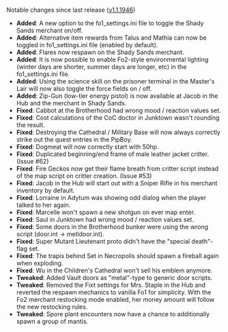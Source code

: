 Notable changes since last release ([v1.1.1946](https://github.com/rotators/Fo1in2/releases/tag/v1.1.1946))
- **Added**: A new option to the fo1_settings.ini file to toggle the Shady Sands merchant on/off.
- **Added**: Alternative item rewards from Talus and Mathia can now be toggled in fo1_settings.ini file (enabled by default).
- **Added**: Flares now respawn on the Shady Sands merchant.
- **Added**: It is now possible to enable Fo2-style environmental lighting (winter days are shorter, summer days are longer, etc) in the fo1_settings.ini file.
- **Added**: Using the science skill on the prisoner terminal in the Master's Lair will now also toggle the force fields on / off.
- **Added**: Zip-Gun (low-tier energy pistol) is now available at Jacob in the Hub and the merchant in Shady Sands.
- **Fixed**: Cabbot at the Brotherhood had wrong mood / reaction values set.
- **Fixed**: Cost calculations of the CoC doctor in Junktown wasn't rounding the result.
- **Fixed**: Destroying the Cathedral / Military Base will now always correctly strike out the quest entries in the PipBoy.
- **Fixed**: Dogmeat will now correctly start with 50hp.
- **Fixed**: Duplicated beginning/end frame of male leather jacket critter. (Issue #62)
- **Fixed**: Fire Geckos now get their flame breath from critter script instead of the map script on critter creation. (Issue #53) 
- **Fixed**: Jacob in the Hub will start out with a Sniper Rifle in his merchant inventory by default. 
- **Fixed**: Lorraine in Adytum was showing odd dialog when the player talked to her again. 
- **Fixed**: Marcelle won't spawn a new shotgun on ever map enter.
- **Fixed**: Saul in Junktown had wrong mood / reaction values set.
- **Fixed**: Some doors in the Brotherhood bunker were using the wrong script (door.int -> metldoor.int).
- **Fixed**: Super Mutant Lieutenant proto didn't have the "special death"-flag set.
- **Fixed**: The trapis behind Set in Necropolis should spawn a fireball again when exploding.
- **Fixed**: Wu in the Children's Cathedral won't sell his emblem anymore.
- **Tweaked**: Added Vault doors as "metal"-type to generic door scripts.
- **Tweaked**: Removed the Fixt settings for Mrs. Staple in the Hub and reverted the respawn mechanics to vanilla Fo1 for simplicity. With the Fo2 merchant restocking mode enabled, her money amount will follow the new restocking rules.
- **Tweaked**: Spore plant encounters now have a chance to additionally spawn a group of mantis.
